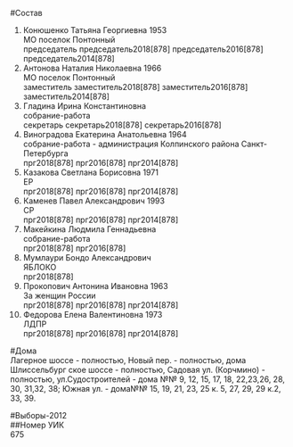 #Состав  
1. Конюшенко Татьяна Георгиевна 1953  
    МО поселок Понтонный  
    председатель председатель2018[878] председатель2016[878] председатель2014[878]  
2. Антонова Наталия Николаевна 1966  
    МО поселок Понтонный  
    заместитель заместитель2018[878] заместитель2016[878] заместитель2014[878]  
3. Гладина Ирина Константиновна  
    собрание-работа  
    секретарь секретарь2018[878] секретарь2016[878]  
4. Виноградова Екатерина Анатольевна 1964  
    собрание-работа - администрация Колпинского района Санкт-Петербурга  
    прг2018[878] прг2016[878] прг2014[878]  
5. Казакова Светлана Борисовна 1971  
    ЕР  
    прг2018[878] прг2016[878] прг2014[878]  
6. Каменев Павел Александрович 1993  
    СР  
    прг2018[878] прг2016[878] прг2014[878]  
7. Макейкина Людмила Геннадьевна  
    собрание-работа  
    прг2018[878] прг2016[878]  
8. Мумлаури Бондо Александрович  
    ЯБЛОКО  
    прг2018[878]  
9. Прокопович Антонина Ивановна 1963  
    За женщин России  
    прг2018[878] прг2016[878] прг2014[878]  
10. Федорова Елена Валентиновна 1973  
    ЛДПР  
    прг2018[878] прг2016[878] прг2014[878]  

#Дома  
Лагерное шоссе - полностью, Новый пер. - полностью, дома Шлиссельбург ское шоссе - полностью, Садовая ул. (Корчмино) - полностью, ул.Судостроителей - дома №№ 9, 12, 15, 17, 18, 22,23,26, 28, 30, 31,32, 38; Южная ул. - дома№№ 15, 19, 21, 23, 25 к. 5, 27, 29, 29 к.2, 33, 39.  
  
#Выборы-2012  
##Номер УИК  
675  
